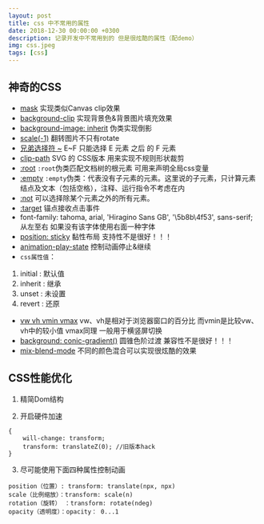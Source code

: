 ```yaml
---
layout: post
title: css 中不常用的属性
date: 2018-12-30 00:00:00 +0300
description: 记录开发中不常用到的 但是很炫酷的属性（配demo）
img: css.jpeg
tags: [css]
---
```


## 神奇的CSS

* [mask](https://codepen.io/HelKyle/pen/ePyENP/) 实现类似Canvas clip效果
* [background-clip](https://codepen.io/Chokcoco/pen/QKyZPb) 实现背景色&背景图片填充效果
* [background-image: inherit](https://codepen.io/Chokcoco/pen/dppARA) 伪类实现倒影
* [scale(-1)](http://js.jirengu.com/bidebipisa/4/edit?html,css,output) 翻转图片不只有rotate
* [兄弟选择符 ~](https://codepen.io/Chokcoco/pen/mAxQBv) E~F 只能选择 E 元素 之后 的 F 元素
* [clip-path](https://codepen.io/Chokcoco/pen/WoeQWY) SVG 的 CSS版本 用来实现不规则形状裁剪
* [:root](http://www.w3school.com.cn/cssref/selector_root.asp) `:root`伪类匹配文档树的根元素 可用来声明全局css变量
* [:empty](https://codepen.io/Chokcoco/pen/VmvWpG) `:empty`伪类：代表没有子元素的元素。这里说的子元素，只计算元素结点及文本（包括空格），注释、运行指令不考虑在内
* [:not](http://www.w3school.com.cn/cssref/selector_not.asp) 可以选择除某个元素之外的所有元素。
* [:target](https://codepen.io/Chokcoco/pen/mAxQBv) 锚点接收点击事件
* font-family: tahoma, arial, 'Hiragino Sans GB', '\5b8b\4f53', sans-serif; 从左至右 如果没有该字体使用右面一种字体
* [position: sticky](https://www.cnblogs.com/s1nker/p/4835079.html) 黏性布局 支持性不是很好！！！
* [animation-play-state](https://codepen.io/Chokcoco/pen/QpJwBW) 控制动画停止&继续
* `css属性值`：
1. initial : 默认值
2. inherit : 继承
3. unset : 未设置
4. revert : 还原
* [vw vh vmin vmax](https://github.com/chokcoco/iCSS/issues/15) vw、vh是相对于浏览器窗口的百分比 而vmin是比较vw、vh中的较小值 vmax同理 一般用于横竖屏切换
* [background: conic-gradient()](https://github.com/chokcoco/iCSS/issues/19) 圆锥色阶过渡     兼容性不是很好！！！
* [mix-blend-mode](https://github.com/chokcoco/iCSS/issues/16) 不同的颜色混合可以实现很炫酷的效果

## CSS性能优化

1. 精简Dom结构

2. 开启硬件加速

```
{
    will-change: transform;
    transform: translateZ(0); //旧版本hack
}
```

3. 尽可能使用下面四种属性控制动画

```
position（位置）: transform: translate(npx, npx)
scale（比例缩放）：transform: scale(n)
rotation（旋转） ：transform: rotate(ndeg)
opacity（透明度）：opacity： 0...1
```